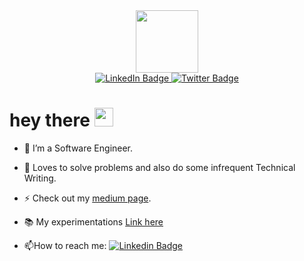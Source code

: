 <div id="header" align="center">
  <img src="https://media.giphy.com/media/XwBzLXzYq7ljHBXkHk/giphy.gif" width="100"/>
</div>

<div id="badges" align="center">
  <a href="https://www.linkedin.com/in/eugene-paitoo/">
    <img src="https://img.shields.io/badge/LinkedIn-blue?style=for-the-badge&logo=linkedin&logoColor=white" alt="LinkedIn Badge"/>
  </a>
  <a href="your-https://twitter.com/epaitoo">
    <img src="https://img.shields.io/badge/Twitter-blue?style=for-the-badge&logo=twitter&logoColor=white" alt="Twitter Badge"/>
  </a>
</div>

<div id="view" align="center">
  <img align="center" src="https://komarev.com/ghpvc/?username=epaitoo&style=flat-square&color=blue" alt=""/>
</div>

<h1>
  hey there
  <img src="https://media.giphy.com/media/hvRJCLFzcasrR4ia7z/giphy.gif" width="30px"/>
</h1>

 - :telescope: I’m a Software Engineer.

- :seedling: Loves to solve problems and also do some infrequent Technical Writing.

- :zap: Check out my [medium page](https://medium.com/@epaitoo).

-  📚 My experimentations [Link here](https://epaitoo.notion.site/cc80fbe79397477f85d4dc2c0801e32c) 

- :mailbox:How to reach me: [![Linkedin Badge](https://img.shields.io/badge/-kakbar-blue?style=flat&logo=Linkedin&logoColor=white)](https://www.linkedin.com/in/eugene-paitoo/)

